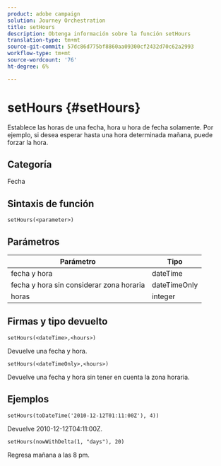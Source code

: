 ```yaml
---
product: adobe campaign
solution: Journey Orchestration
title: setHours
description: Obtenga información sobre la función setHours
translation-type: tm+mt
source-git-commit: 57dc86d775bf8860aa09300cf2432d70c62a2993
workflow-type: tm+mt
source-wordcount: '76'
ht-degree: 6%

---
```



# setHours {#setHours}

Establece las horas de una fecha, hora u hora de fecha solamente. Por ejemplo, si desea esperar hasta una hora determinada mañana, puede forzar la hora.

## Categoría

Fecha

## Sintaxis de función

`setHours(<parameter>)`

## Parámetros

| Parámetro | Tipo |
|--- |--- |
| fecha y hora | dateTime |
| fecha y hora sin considerar zona horaria | dateTimeOnly |
| horas | integer |

## Firmas y tipo devuelto

`setHours(<dateTime>,<hours>)`

Devuelve una fecha y hora.

`setHours(<dateTimeOnly>,<hours>)`

Devuelve una fecha y hora sin tener en cuenta la zona horaria.

## Ejemplos

`setHours(toDateTime('2010-12-12T01:11:00Z'), 4))`

Devuelve 2010-12-12T04:11:00Z.

`setHours(nowWithDelta(1, "days"), 20)`

Regresa mañana a las 8 pm.
